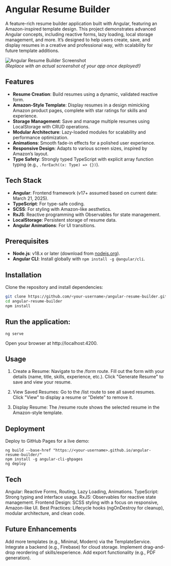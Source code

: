 # Angular Resume Builder

A feature-rich resume builder application built with Angular, featuring an Amazon-inspired template design. This project demonstrates advanced Angular concepts, including reactive forms, lazy loading, local storage management, and more. It’s designed to help users create, save, and display resumes in a creative and professional way, with scalability for future template additions.

![Angular Resume Builder Screenshot](https://via.placeholder.com/800x400.png?text=Angular+Resume+Builder+Preview)  
*(Replace with an actual screenshot of your app once deployed!)*

## Features

- **Resume Creation**: Build resumes using a dynamic, validated reactive form.
- **Amazon-Style Template**: Display resumes in a design mimicking Amazon product pages, complete with star ratings for skills and experience.
- **Storage Management**: Save and manage multiple resumes using LocalStorage with CRUD operations.
- **Modular Architecture**: Lazy-loaded modules for scalability and performance optimization.
- **Animations**: Smooth fade-in effects for a polished user experience.
- **Responsive Design**: Adapts to various screen sizes, inspired by Amazon’s layout.
- **Type Safety**: Strongly typed TypeScript with explicit array function typing (e.g., `.forEach((x: Type) => {})`).

## Tech Stack

- **Angular**: Frontend framework (v17+ assumed based on current date: March 21, 2025).
- **TypeScript**: For type-safe coding.
- **SCSS**: For styling with Amazon-like aesthetics.
- **RxJS**: Reactive programming with Observables for state management.
- **LocalStorage**: Persistent storage of resume data.
- **Angular Animations**: For UI transitions.

## Prerequisites

- **Node.js**: v18.x or later (download from [nodejs.org](https://nodejs.org/)).
- **Angular CLI**: Install globally with `npm install -g @angular/cli`.

## Installation

Clone the repository and install dependencies:

```bash
git clone https://github.com/<your-username>/angular-resume-builder.git
cd angular-resume-builder
npm install
```

## Run the application:
```
ng serve
```
Open your browser at http://localhost:4200.

## Usage
1. Create a Resume:
  Navigate to the /form route.
  Fill out the form with your details (name, title, skills, experience, etc.).
  Click "Generate Resume" to save and view your resume.

2. View Saved Resumes:
  Go to the /list route to see all saved resumes.
  Click "View" to display a resume or "Delete" to remove it.

3. Display Resume:
  The /resume route shows the selected resume in the Amazon-style template.

## Deployment
Deploy to GitHub Pages for a live demo:
```
ng build --base-href "https://<your-username>.github.io/angular-resume-builder/"
npm install -g angular-cli-ghpages
ng deploy
```

## Tech
Angular: Reactive Forms, Routing, Lazy Loading, Animations.
TypeScript: Strong typing and interface usage.
RxJS: Observables for reactive state management.
Frontend Design: SCSS styling with a focus on responsive, Amazon-like UI.
Best Practices: Lifecycle hooks (ngOnDestroy for cleanup), modular architecture, and clean code.

## Future Enhancements
Add more templates (e.g., Minimal, Modern) via the TemplateService.
Integrate a backend (e.g., Firebase) for cloud storage.
Implement drag-and-drop reordering of skills/experience.
Add export functionality (e.g., PDF generation).
